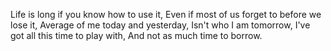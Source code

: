 Life is long if you know how to use it,
Even if most of us forget to before we lose it,
Average of me today and yesterday,
Isn't who I am tomorrow,
I've got all this time to play with,
And not as much time to borrow.
